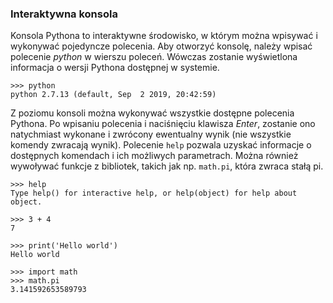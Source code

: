 ### Interaktywna konsola

Konsola Pythona to interaktywne środowisko, w którym można wpisywać i wykonywać pojedyncze polecenia. Aby otworzyć konsolę, należy wpisać polecenie *python* w wierszu poleceń. Wówczas zostanie wyświetlona informacja o wersji Pythona dostępnej w systemie.

```
>>> python
python 2.7.13 (default, Sep  2 2019, 20:42:59)
```

Z poziomu konsoli można wykonywać wszystkie dostępne polecenia Pythona. Po wpisaniu polecenia i naciśnięciu klawisza *Enter*, zostanie ono natychmiast wykonane i zwrócony ewentualny wynik (nie wszystkie komendy zwracają wynik). Polecenie <code>help</code> pozwala uzyskać informacje o dostępnych komendach i ich możliwych parametrach. Można również wywoływać funkcje z bibliotek, takich jak np. <code>math.pi</code>, która zwraca stałą pi.

```
>>> help
Type help() for interactive help, or help(object) for help about object.

>>> 3 + 4
7

>>> print('Hello world')
Hello world

>>> import math
>>> math.pi
3.141592653589793
```
